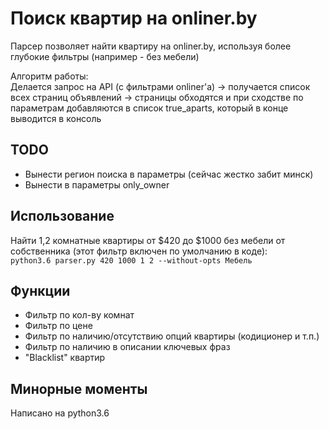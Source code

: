 # Поиск квартир на onliner.by
Парсер позволяет найти квартиру на onliner.by, используя более глубокие фильтры (например - без мебели)  
  
Алгоритм работы:  
Делается запрос на API (с фильтрами onliner'а) -> получается список всех страниц объявлений -> страницы обходятся и при сходстве по параметрам добавляются в список true_aparts, который в конце выводится в консоль

## TODO
* Вынести регион поиска в параметры (сейчас жестко забит минск)
* Вынести в параметры only_owner

## Использование
Найти 1,2 комнатные квартиры от $420 до $1000 без мебели от собственника (этот фильтр включен по умолчанию в коде):  
`python3.6 parser.py 420 1000 1 2 --without-opts Мебель`

## Функции

* Фильтр по кол-ву комнат
* Фильтр по цене
* Фильтр по наличию/отсутствию опций квартиры (кодиционер и т.п.)
* Фильтр по наличию в описании ключевых фраз
* "Blacklist" квартир

## Минорные моменты
Написано на python3.6
